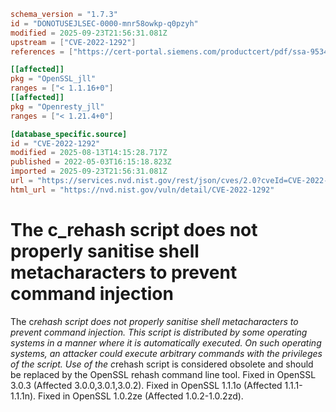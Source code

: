 ```toml
schema_version = "1.7.3"
id = "DONOTUSEJLSEC-0000-mnr58owkp-q0pzyh"
modified = 2025-09-23T21:56:31.081Z
upstream = ["CVE-2022-1292"]
references = ["https://cert-portal.siemens.com/productcert/pdf/ssa-953464.pdf", "https://git.openssl.org/gitweb/?p=openssl.git%3Ba=commitdiff%3Bh=1ad73b4d27bd8c1b369a3cd453681d3a4f1bb9b2", "https://git.openssl.org/gitweb/?p=openssl.git%3Ba=commitdiff%3Bh=548d3f280a6e737673f5b61fce24bb100108dfeb", "https://git.openssl.org/gitweb/?p=openssl.git%3Ba=commitdiff%3Bh=e5fd1728ef4c7a5bf7c7a7163ca60370460a6e23", "https://lists.debian.org/debian-lts-announce/2022/05/msg00019.html", "https://lists.fedoraproject.org/archives/list/package-announce%40lists.fedoraproject.org/message/VX4KWHPMKYJL6ZLW4M5IU7E5UV5ZWJQU/", "https://lists.fedoraproject.org/archives/list/package-announce%40lists.fedoraproject.org/message/ZNU5M7BXMML26G3GPYKFGQYPQDRSNKDD/", "https://psirt.global.sonicwall.com/vuln-detail/SNWLID-2022-0011", "https://security.gentoo.org/glsa/202210-02", "https://security.netapp.com/advisory/ntap-20220602-0009/", "https://security.netapp.com/advisory/ntap-20220729-0004/", "https://www.debian.org/security/2022/dsa-5139", "https://www.openssl.org/news/secadv/20220503.txt", "https://www.oracle.com/security-alerts/cpujul2022.html", "https://cert-portal.siemens.com/productcert/pdf/ssa-953464.pdf", "https://git.openssl.org/gitweb/?p=openssl.git%3Ba=commitdiff%3Bh=1ad73b4d27bd8c1b369a3cd453681d3a4f1bb9b2", "https://git.openssl.org/gitweb/?p=openssl.git%3Ba=commitdiff%3Bh=548d3f280a6e737673f5b61fce24bb100108dfeb", "https://git.openssl.org/gitweb/?p=openssl.git%3Ba=commitdiff%3Bh=e5fd1728ef4c7a5bf7c7a7163ca60370460a6e23", "https://gitlab.com/fraf0/cve-2022-1292-re_score-analysis", "https://lists.debian.org/debian-lts-announce/2022/05/msg00019.html", "https://lists.fedoraproject.org/archives/list/package-announce%40lists.fedoraproject.org/message/VX4KWHPMKYJL6ZLW4M5IU7E5UV5ZWJQU/", "https://lists.fedoraproject.org/archives/list/package-announce%40lists.fedoraproject.org/message/ZNU5M7BXMML26G3GPYKFGQYPQDRSNKDD/", "https://psirt.global.sonicwall.com/vuln-detail/SNWLID-2022-0011", "https://security.gentoo.org/glsa/202210-02", "https://security.netapp.com/advisory/ntap-20220602-0009/", "https://security.netapp.com/advisory/ntap-20220729-0004/", "https://www.debian.org/security/2022/dsa-5139", "https://www.openssl.org/news/secadv/20220503.txt", "https://www.oracle.com/security-alerts/cpujul2022.html"]

[[affected]]
pkg = "OpenSSL_jll"
ranges = ["< 1.1.16+0"]
[[affected]]
pkg = "Openresty_jll"
ranges = ["< 1.21.4+0"]

[database_specific.source]
id = "CVE-2022-1292"
modified = 2025-08-13T14:15:28.717Z
published = 2022-05-03T16:15:18.823Z
imported = 2025-09-23T21:56:31.081Z
url = "https://services.nvd.nist.gov/rest/json/cves/2.0?cveId=CVE-2022-1292"
html_url = "https://nvd.nist.gov/vuln/detail/CVE-2022-1292"
```

# The c_rehash script does not properly sanitise shell metacharacters to prevent command injection

The c*rehash script does not properly sanitise shell metacharacters to prevent command injection. This script is distributed by some operating systems in a manner where it is automatically executed. On such operating systems, an attacker could execute arbitrary commands with the privileges of the script. Use of the c*rehash script is considered obsolete and should be replaced by the OpenSSL rehash command line tool. Fixed in OpenSSL 3.0.3 (Affected 3.0.0,3.0.1,3.0.2). Fixed in OpenSSL 1.1.1o (Affected 1.1.1-1.1.1n). Fixed in OpenSSL 1.0.2ze (Affected 1.0.2-1.0.2zd).

